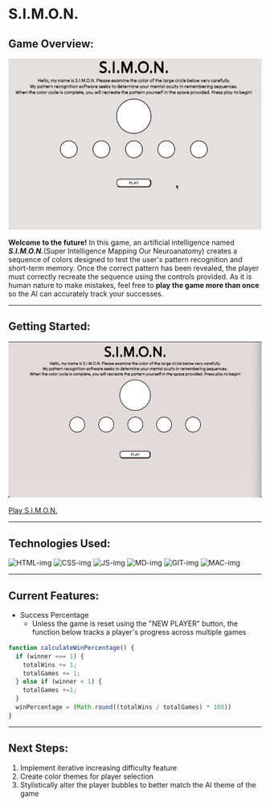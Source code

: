 # S.I.M.O.N.

## Game Overview:
![gameplay](https://github.com/Seraphiel97/simon-game/blob/main/images/simon-gameplay.gif?raw=true)

__Welcome to the future!__ In this game, an artificial intelligence named ___S.I.M.O.N.___(Super Intelligence Mapping Our Neuroanatomy) creates a sequence of colors designed to test the user's pattern recognition and short-term memory. Once the correct pattern has been revealed, the player must correctly recreate the sequence using the controls provided. As it is human nature to make mistakes, feel free to __play the game more than once__ so the AI can accurately track your successes.


***

## Getting Started:

![startup-screen](https://github.com/Seraphiel97/simon-game/blob/main/images/simon-startup-screen.png?raw=true)

[Play S.I.M.O.N.]()

***

## Technologies Used:

![HTML-img](https://img.shields.io/badge/HTML5-E34F26?style=for-the-badge&logo=html5&logoColor=white)
![CSS-img](https://img.shields.io/badge/CSS3-1572B6?style=for-the-badge&logo=css3&logoColor=white)
![JS-img](https://img.shields.io/badge/JavaScript-F7DF1E?style=for-the-badge&logo=javascript&logoColor=black)
![MD-img](https://img.shields.io/badge/Markdown-000000?style=for-the-badge&logo=markdown&logoColor=white)
![GIT-img](https://img.shields.io/badge/GitHub-100000?style=for-the-badge&logo=github&logoColor=white)
![MAC-img](https://img.shields.io/badge/mac%20os-000000?style=for-the-badge&logo=apple&logoColor=white)

***

## Current Features:

* Success Percentage
    * Unless the game is reset using the "NEW PLAYER" button, the function below tracks a player's progress across multiple games

```js
function calculateWinPercentage() {
  if (winner === 1) {
    totalWins += 1;
    totalGames += 1;
  } else if (winner < 1) {
    totalGames +=1;
  }
  winPercentage = (Math.round((totalWins / totalGames) * 100))
}
```
***

## Next Steps:
1. Implement iterative increasing difficulty feature
2. Create color themes for player selection
3. Stylistically alter the player bubbles to better match the AI theme of the game
